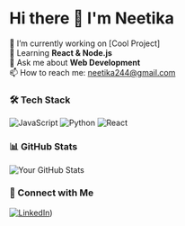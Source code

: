 
# Hi there 👋 I'm Neetika

🔭 I’m currently working on [Cool Project]  
🌱 Learning **React & Node.js**  
💬 Ask me about **Web Development**  
📫 How to reach me: [neetika244@gmail.com](mailto:neetika244@gmail.com)  

### 🛠️ Tech Stack
![JavaScript](https://img.shields.io/badge/-JavaScript-F7DF1E?logo=javascript&logoColor=black)
![Python](https://img.shields.io/badge/-Python-3776AB?logo=python&logoColor=white)
![React](https://img.shields.io/badge/-React-61DAFB?logo=react&logoColor=black)

### 📊 GitHub Stats
![Your GitHub Stats](https://github-readme-stats.vercel.app/api?username=yourusername&show_icons=true&theme=radical)

### 🔗 Connect with Me
[![LinkedIn](https://img.shields.io/badge/LinkedIn-0077B5?logo=linkedin)](https://www.linkedin.com/in/neetika-92245018b/))
